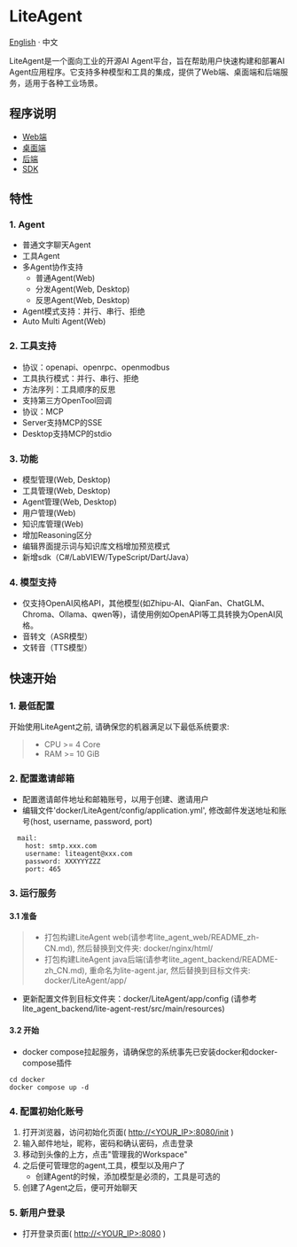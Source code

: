 # LiteAgent

[English](README.md) · 中文

LiteAgent是一个面向工业的开源AI Agent平台，旨在帮助用户快速构建和部署AI Agent应用程序。它支持多种模型和工具的集成，提供了Web端、桌面端和后端服务，适用于各种工业场景。

## 程序说明

- [Web端](https://github.com/LiteVar/LiteAgent/tree/master/lite_agent_web/README_zh-CN.md)
- [桌面端](https://github.com/LiteVar/LiteAgent/tree/master/lite_agent_client/README-zh_CN.md)
- [后端](https://github.com/LiteVar/LiteAgent/tree/master/lite_agent_backend/README-zh_CN.md)
- [SDK](https://github.com/LiteVar/LiteAgent/tree/master/lite_agent_sdk)

## 特性

### 1. Agent
 
- 普通文字聊天Agent
- 工具Agent
- 多Agent协作支持
  - 普通Agent(Web)
  - 分发Agent(Web, Desktop)
  - 反思Agent(Web, Desktop)
- Agent模式支持：并行、串行、拒绝
- Auto Multi Agent(Web)

### 2. 工具支持

- 协议：openapi、openrpc、openmodbus
- 工具执行模式：并行、串行、拒绝
- 方法序列：工具顺序的反思
- 支持第三方OpenTool回调
- 协议：MCP
 - Server支持MCP的SSE
 - Desktop支持MCP的stdio
	
### 3. 功能

- 模型管理(Web, Desktop)
- 工具管理(Web, Desktop)
- Agent管理(Web, Desktop)
- 用户管理(Web)
- 知识库管理(Web)
- 增加Reasoning区分
- 编辑界面提示词与知识库文档增加预览模式
- 新增sdk（C#/LabVIEW/TypeScript/Dart/Java）

### 4. 模型支持

- 仅支持OpenAI风格API，其他模型(如Zhipu-AI、QianFan、ChatGLM、Chroma、Ollama、qwen等)，请使用例如OpenAPI等工具转换为OpenAI风格。
- 音转文（ASR模型）
- 文转音（TTS模型）

## 快速开始

### 1. 最低配置

开始使用LiteAgent之前, 请确保您的机器满足以下最低系统要求:

>- CPU >= 4 Core
>- RAM >= 10 GiB

### 2. 配置邀请邮箱

- 配置邀请邮件地址和邮箱账号，以用于创建、邀请用户
- 编辑文件'docker/LiteAgent/config/application.yml', 修改邮件发送地址和账号(host, username, password, port)
```
  mail:
    host: smtp.xxx.com
    username: liteagent@xxx.com
    password: XXXYYYZZZ
    port: 465
```

### 3. 运行服务
#### 3.1 准备
>- 打包构建LiteAgent web(请参考lite_agent_web/README_zh-CN.md), 然后替换到文件夹: docker/nginx/html/
>- 打包构建LiteAgent java后端(请参考lite_agent_backend/README-zh_CN.md), 重命名为lite-agent.jar, 然后替换到目标文件夹: docker/LiteAgent/app/
  - 更新配置文件到目标文件夹：docker/LiteAgent/app/config (请参考lite_agent_backend/lite-agent-rest/src/main/resources)

#### 3.2 开始
- docker compose拉起服务，请确保您的系统事先已安装docker和docker-compose插件
```
cd docker 
docker compose up -d
```

### 4. 配置初始化账号

1. 打开浏览器，访问初始化页面( [http://<YOUR_IP>:8080/init](http://<YOUR_IP>:8080/init) )
2. 输入邮件地址，昵称，密码和确认密码，点击登录
3. 移动到头像的上方，点击"管理我的Workspace"
4. 之后便可管理您的agent,工具，模型以及用户了
   - 创建Agent的时候，添加模型是必须的，工具是可选的
5. 创建了Agent之后，便可开始聊天

### 5. 新用户登录

- 打开登录页面( [http://<YOUR_IP>:8080](http://<YOUR_IP>:8080) )